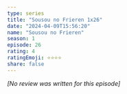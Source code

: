 ```yaml
---
type: series
title: "Sousou no Frieren 1x26"
date: "2024-04-09T15:56:20"
name: "Sousou no Frieren"
season: 1
episode: 26
rating: 4
ratingEmoji: ⭐️⭐️⭐️⭐️
share: false
---
```


_[No review was written for this episode]_

